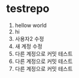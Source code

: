 # testrepo

1. hellow world
2. hi
3. 사용자2 수정
4. 새 계정 수정
5. 다른 계정으로 커밋 테스트
5. 다른 계정으로 커밋 테스트
6. 다른 계정으로 커밋 테스트
